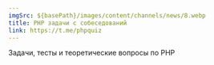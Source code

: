 ```yaml
---
imgSrc: ${basePath}/images/content/channels/news/8.webp
title: PHP задачи с собеседований
link: https://t.me/phpquiz
---
```


Задачи, тесты и теоретические вопросы по PHP
